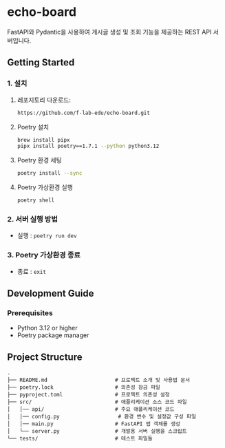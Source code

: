 # echo-board

FastAPI와 Pydantic을 사용하여 게시글 생성 및 조회 기능을 제공하는 REST API 서버입니다.


## Getting Started

### 1. 설치

1. 레포지토리 다운로드:
   ```bash
   https://github.com/f-lab-edu/echo-board.git
   ```

2. Poetry 설치
   ```bash
   brew install pipx
   pipx install poetry==1.7.1 --python python3.12
   ```
3. Poetry 환경 세팅
   ```bash
   poetry install --sync
   ```
4. Poetry 가상환경 실행
   ```bash
   poetry shell
   ```

### 2. 서버 실행 방법
- 실행 : `poetry run dev`
  
### 3. Poetry 가상환경 종료
- 종료 : `exit`


## Development Guide
### Prerequisites
* Python 3.12 or higher
* Poetry package manager

## Project Structure
```
.
├── README.md                      # 프로젝트 소개 및 사용법 문서
├── poetry.lock                    # 의존성 잠금 파일
├── pyproject.toml                 # 프로젝트 의존성 설정
├── src/                           # 애플리케이션 소스 코드 파일
│   │── api/                       # 주요 애플리케이션 코드
│   │── config.py                   # 환경 변수 및 설정값 구성 파일
│   │── main.py                    # FastAPI 앱 객체를 생성
│   └── server.py                  # 개발용 서버 실행을 스크립트
└── tests/                         # 테스트 파일들
```

